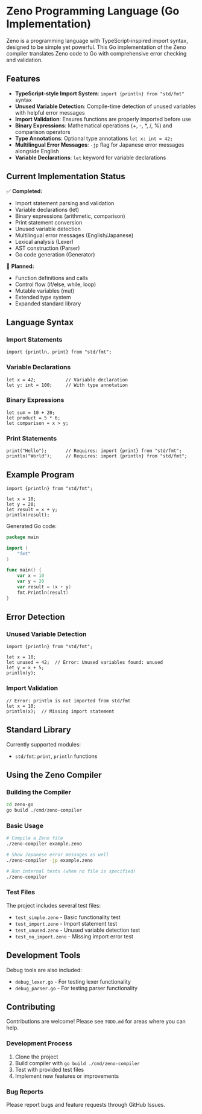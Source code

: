 # Zeno Programming Language (Go Implementation)

Zeno is a programming language with TypeScript-inspired import syntax, designed to be simple yet powerful. This Go implementation of the Zeno compiler translates Zeno code to Go with comprehensive error checking and validation.

## Features

- **TypeScript-style Import System**: `import {println} from "std/fmt"` syntax
- **Unused Variable Detection**: Compile-time detection of unused variables with helpful error messages
- **Import Validation**: Ensures functions are properly imported before use
- **Binary Expressions**: Mathematical operations (+, -, *, /, %) and comparison operators
- **Type Annotations**: Optional type annotations `let x: int = 42;`
- **Multilingual Error Messages**: `-jp` flag for Japanese error messages alongside English
- **Variable Declarations**: `let` keyword for variable declarations

## Current Implementation Status

✅ **Completed:**
- Import statement parsing and validation
- Variable declarations (let)
- Binary expressions (arithmetic, comparison)
- Print statement conversion
- Unused variable detection
- Multilingual error messages (English/Japanese)
- Lexical analysis (Lexer)
- AST construction (Parser)
- Go code generation (Generator)

🔲 **Planned:**
- Function definitions and calls
- Control flow (if/else, while, loop)
- Mutable variables (mut)
- Extended type system
- Expanded standard library

## Language Syntax

### Import Statements
```zeno
import {println, print} from "std/fmt";
```

### Variable Declarations
```zeno
let x = 42;           // Variable declaration
let y: int = 100;     // With type annotation
```

### Binary Expressions
```zeno
let sum = 10 + 20;
let product = 5 * 6;
let comparison = x > y;
```

### Print Statements
```zeno
print("Hello");       // Requires: import {print} from "std/fmt";
println("World");     // Requires: import {println} from "std/fmt";
```

## Example Program

```zeno
import {println} from "std/fmt";

let x = 10;
let y = 20;
let result = x + y;
println(result);
```

Generated Go code:

```go
package main

import (
	"fmt"
)

func main() {
	var x = 10
	var y = 20
	var result = (x + y)
	fmt.Println(result)
}
```

## Error Detection

### Unused Variable Detection
```zeno
import {println} from "std/fmt";

let x = 10;
let unused = 42;  // Error: Unused variables found: unused
let y = x + 5;
println(y);
```

### Import Validation
```zeno
// Error: println is not imported from std/fmt
let x = 10;
println(x);  // Missing import statement
```

## Standard Library

Currently supported modules:

- `std/fmt`: `print`, `println` functions

## Using the Zeno Compiler

### Building the Compiler

```bash
cd zeno-go
go build ./cmd/zeno-compiler
```

### Basic Usage

```bash
# Compile a Zeno file
./zeno-compiler example.zeno

# Show Japanese error messages as well
./zeno-compiler -jp example.zeno

# Run internal tests (when no file is specified)
./zeno-compiler
```

### Test Files

The project includes several test files:

- `test_simple.zeno` - Basic functionality test
- `test_import.zeno` - Import statement test
- `test_unused.zeno` - Unused variable detection test
- `test_no_import.zeno` - Missing import error test

## Development Tools

Debug tools are also included:

- `debug_lexer.go` - For testing lexer functionality
- `debug_parser.go` - For testing parser functionality

## Contributing

Contributions are welcome! Please see `TODO.md` for areas where you can help.

### Development Process

1. Clone the project
2. Build compiler with `go build ./cmd/zeno-compiler`
3. Test with provided test files
4. Implement new features or improvements

### Bug Reports

Please report bugs and feature requests through GitHub Issues.
